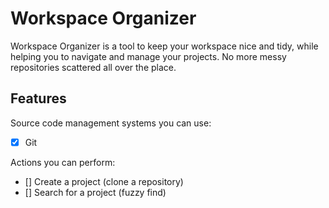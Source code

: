 # Workspace Organizer

Workspace Organizer is a tool to keep your workspace nice and tidy, while helping you to navigate and manage your projects. No more messy repositories scattered all over the place.

## Features

Source code management systems you can use:

- [x] Git

Actions you can perform:

- [] Create a project (clone a repository)
- [] Search for a project (fuzzy find)
